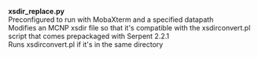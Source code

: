 **xsdir_replace.py**  
Preconfigured to run with MobaXterm and a specified datapath  
Modifies an MCNP xsdir file so that it's compatible with the xsdirconvert.pl script that comes prepackaged with Serpent 2.2.1  
Runs xsdirconvert.pl if it's in the same directory  

